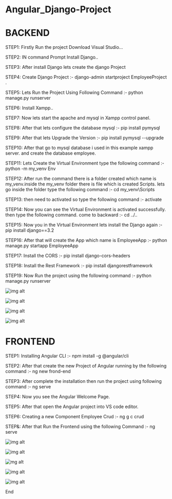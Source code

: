 # Angular_Django-Project

# BACKEND
STEP1: Firstly Run the project Download Visual Studio...



STEP2: IN command Prompt Install Django..




STEP3: After install Django lets create the django Project




STEP4: Create Django Project  :-
       django-admin startproject EmployeeProject .



       
STEP5: Lets Run the Project Using Following Command  :-
       python manage.py runserver



       
STEP6: Install Xampp..




STEP7: Now lets start the apache and mysql in Xampp control panel.




STEP8: After that lets configure the database mysql  :-
     pip install pymysql



     
STEP9: After that lets Upgrade the Version  :-
       pip install pymysql --upgrade



       
STEP10: After that go to mysql database i used in this example xampp server. and create the database employee.




STEP11: Lets Create the Virtual Environment type the following command   :-
        python -m my_venv Env



        
STEP12: After run the command there is a folder created which name is my_venv.inside the my_venv folder there is file which is created Scripts. lets go inside the folder type the following command    :-
        cd my_venv\Scripts



        
STEP13: then need to activated so type the following command    :-
     activate



     
STEP14: Now you can see the Virtual Environment is activated successfully. then type the following command. come to backward   :-
        cd ../..



        
STEP15: Now you in the Virtual Environment lets install the Django again   :-
        pip install django==3.2



        
STEP16: After that will create the App which name is EmployeeApp    :-
        python manage.py startapp EmployeeApp



        
STEP17: Install the CORS    :-
        pip install django-cors-headers



        
STEP18: Install the Rest Framework    :-
        pip install djangorestframework



        
STEP19: Now Run the project using the following command    :-
     python manage.py runserver




![img alt](https://github.com/Thannnuuuu/Angular_Django-Project/blob/main/banckend%20url.PNG?raw=true)

![img alt](https://github.com/Thannnuuuu/Angular_Django-Project/blob/main/get.PNG?raw=true)



![img alt](https://github.com/Thannnuuuu/Angular_Django-Project/blob/main/post.PNG?raw=true)



![img alt](https://github.com/Thannnuuuu/Angular_Django-Project/blob/main/Deleted.PNG?raw=true)

# FRONTEND
STEP1: Installing Angular CLI   :-
       npm install -g @angular/cli



       
STEP2: After that create the new Project of Angular running by the following command    :-
       ng new frond-end



       
STEP3: After complete the installation then run the project using following command    :-
       ng serve



       
STEP4: Now you see the Angular Welcome Page.




STEP5: After that open the Angular project into VS code editor.




STEP6: Creating a new Component Employee Crud    :-
       ng g c crud



       
STEP&: After that Run the Frontend using the following Command     :-
        ng serve


![img alt](https://github.com/Thannnuuuu/Angular_Django-Project/blob/main/employee%20front.PNG?raw=true)  



![img alt](https://github.com/Thannnuuuu/Angular_Django-Project/blob/main/employe%20registerform.PNG?raw=true)



![mg alt](https://github.com/Thannnuuuu/Angular_Django-Project/blob/main/employe%20save.PNG?raw=true)



![img alt](https://github.com/Thannnuuuu/Angular_Django-Project/blob/main/employee%20deleted.PNG?raw=true)




![img alt](https://github.com/Thannnuuuu/Angular_Django-Project/blob/main/employee%20updated.PNG?raw=true)





End

